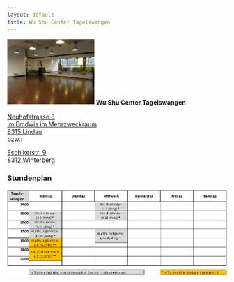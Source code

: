 ```yaml
---
layout: default
title: Wu Shu Center Tagelswangen
---
```


<img class="ifloat-right" src="/images/raum_tagelswangen.jpg" alt="Trainingsraum Tagelswangen" width="200px">
<a href="https://www.google.ch/maps/place/Neuhofstrasse+8,+8315+Lindau/@47.44105,8.6700999,17z/data=!3m1!4b1!4m2!3m1!1s0x479a98af513cebaf:0x99a43418b48f32b" target="_blank">
<strong>Wu Shu Center Tagelswangen</strong><br><br>
Neuhofstrasse 8<br>
im Emdwis im Mehrzweckraum<br>
8315 Lindau<br>

</a>
bzw.:<br>
<a href="https://www.google.ch/maps/place/Eschikerstrasse+9,+8312+Winterberg/@47.4555988,8.6881822,17z/data=!3m1!4b1!4m2!3m1!1s0x479a98ea972beeb9:0xee8debb78bc63b28" target="_blank">

Eschikerstr. 9<br>
8312 Winterberg<br>
</a>

### Stundenplan

<img src="/images/stundenplaene/stundenplan-tagelswangen.png" alt="Stundenplan Tagelswangen">